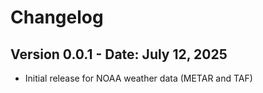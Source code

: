 # Changelog

## Version 0.0.1 - Date: July 12, 2025
- Initial release for NOAA weather data (METAR and TAF)
